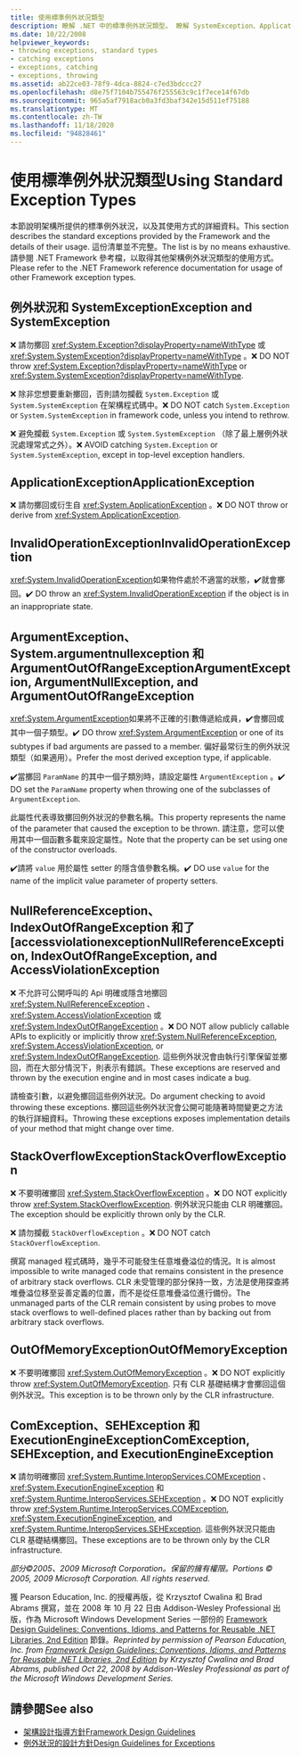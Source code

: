 ```yaml
---
title: 使用標準例外狀況類型
description: 瞭解 .NET 中的標準例外狀況類型。 瞭解 SystemException、ApplicationException、ArgumentException、ComException 等等。
ms.date: 10/22/2008
helpviewer_keywords:
- throwing exceptions, standard types
- catching exceptions
- exceptions, catching
- exceptions, throwing
ms.assetid: ab22ce03-78f9-4dca-8824-c7ed3bdccc27
ms.openlocfilehash: d8e75f7104b755476f255563c9c1f7ece14f67db
ms.sourcegitcommit: 965a5af7918acb0a3fd3baf342e15d511ef75188
ms.translationtype: MT
ms.contentlocale: zh-TW
ms.lasthandoff: 11/18/2020
ms.locfileid: "94828461"
---
```

# <a name="using-standard-exception-types"></a><span data-ttu-id="12ba1-104">使用標準例外狀況類型</span><span class="sxs-lookup"><span data-stu-id="12ba1-104">Using Standard Exception Types</span></span>
<span data-ttu-id="12ba1-105">本節說明架構所提供的標準例外狀況，以及其使用方式的詳細資料。</span><span class="sxs-lookup"><span data-stu-id="12ba1-105">This section describes the standard exceptions provided by the Framework and the details of their usage.</span></span> <span data-ttu-id="12ba1-106">這份清單並不完整。</span><span class="sxs-lookup"><span data-stu-id="12ba1-106">The list is by no means exhaustive.</span></span> <span data-ttu-id="12ba1-107">請參閱 .NET Framework 參考檔，以取得其他架構例外狀況類型的使用方式。</span><span class="sxs-lookup"><span data-stu-id="12ba1-107">Please refer to the .NET Framework reference documentation for usage of other Framework exception types.</span></span>

## <a name="exception-and-systemexception"></a><span data-ttu-id="12ba1-108">例外狀況和 SystemException</span><span class="sxs-lookup"><span data-stu-id="12ba1-108">Exception and SystemException</span></span>
 <span data-ttu-id="12ba1-109">❌ 請勿擲回 <xref:System.Exception?displayProperty=nameWithType> 或 <xref:System.SystemException?displayProperty=nameWithType> 。</span><span class="sxs-lookup"><span data-stu-id="12ba1-109">❌ DO NOT throw <xref:System.Exception?displayProperty=nameWithType> or <xref:System.SystemException?displayProperty=nameWithType>.</span></span>

 <span data-ttu-id="12ba1-110">❌ 除非您想要重新擲回，否則請勿攔截 `System.Exception` 或 `System.SystemException` 在架構程式碼中。</span><span class="sxs-lookup"><span data-stu-id="12ba1-110">❌ DO NOT catch `System.Exception` or `System.SystemException` in framework code, unless you intend to rethrow.</span></span>

 <span data-ttu-id="12ba1-111">❌ 避免攔截 `System.Exception` 或 `System.SystemException` （除了最上層例外狀況處理常式之外）。</span><span class="sxs-lookup"><span data-stu-id="12ba1-111">❌ AVOID catching `System.Exception` or `System.SystemException`, except in top-level exception handlers.</span></span>

## <a name="applicationexception"></a><span data-ttu-id="12ba1-112">ApplicationException</span><span class="sxs-lookup"><span data-stu-id="12ba1-112">ApplicationException</span></span>
 <span data-ttu-id="12ba1-113">❌ 請勿擲回或衍生自 <xref:System.ApplicationException> 。</span><span class="sxs-lookup"><span data-stu-id="12ba1-113">❌ DO NOT throw or derive from <xref:System.ApplicationException>.</span></span>

## <a name="invalidoperationexception"></a><span data-ttu-id="12ba1-114">InvalidOperationException</span><span class="sxs-lookup"><span data-stu-id="12ba1-114">InvalidOperationException</span></span>
 <span data-ttu-id="12ba1-115"><xref:System.InvalidOperationException>如果物件處於不適當的狀態，✔️就會擲回。</span><span class="sxs-lookup"><span data-stu-id="12ba1-115">✔️ DO throw an <xref:System.InvalidOperationException> if the object is in an inappropriate state.</span></span>

## <a name="argumentexception-argumentnullexception-and-argumentoutofrangeexception"></a><span data-ttu-id="12ba1-116">ArgumentException、System.argumentnullexception 和 ArgumentOutOfRangeException</span><span class="sxs-lookup"><span data-stu-id="12ba1-116">ArgumentException, ArgumentNullException, and ArgumentOutOfRangeException</span></span>
 <span data-ttu-id="12ba1-117"><xref:System.ArgumentException>如果將不正確的引數傳遞給成員，✔️會擲回或其中一個子類型。</span><span class="sxs-lookup"><span data-stu-id="12ba1-117">✔️ DO throw <xref:System.ArgumentException> or one of its subtypes if bad arguments are passed to a member.</span></span> <span data-ttu-id="12ba1-118">偏好最常衍生的例外狀況類型（如果適用）。</span><span class="sxs-lookup"><span data-stu-id="12ba1-118">Prefer the most derived exception type, if applicable.</span></span>

 <span data-ttu-id="12ba1-119">✔️當擲回 `ParamName` 的其中一個子類別時，請設定屬性 `ArgumentException` 。</span><span class="sxs-lookup"><span data-stu-id="12ba1-119">✔️ DO set the `ParamName` property when throwing one of the subclasses of `ArgumentException`.</span></span>

 <span data-ttu-id="12ba1-120">此屬性代表導致擲回例外狀況的參數名稱。</span><span class="sxs-lookup"><span data-stu-id="12ba1-120">This property represents the name of the parameter that caused the exception to be thrown.</span></span> <span data-ttu-id="12ba1-121">請注意，您可以使用其中一個函數多載來設定屬性。</span><span class="sxs-lookup"><span data-stu-id="12ba1-121">Note that the property can be set using one of the constructor overloads.</span></span>

 <span data-ttu-id="12ba1-122">✔️請將 `value` 用於屬性 setter 的隱含值參數名稱。</span><span class="sxs-lookup"><span data-stu-id="12ba1-122">✔️ DO use `value` for the name of the implicit value parameter of property setters.</span></span>

## <a name="nullreferenceexception-indexoutofrangeexception-and-accessviolationexception"></a><span data-ttu-id="12ba1-123">NullReferenceException、IndexOutOfRangeException 和了 [accessviolationexception</span><span class="sxs-lookup"><span data-stu-id="12ba1-123">NullReferenceException, IndexOutOfRangeException, and AccessViolationException</span></span>
 <span data-ttu-id="12ba1-124">❌ 不允許可公開呼叫的 Api 明確或隱含地擲回 <xref:System.NullReferenceException> 、 <xref:System.AccessViolationException> 或 <xref:System.IndexOutOfRangeException> 。</span><span class="sxs-lookup"><span data-stu-id="12ba1-124">❌ DO NOT allow publicly callable APIs to explicitly or implicitly throw <xref:System.NullReferenceException>, <xref:System.AccessViolationException>, or <xref:System.IndexOutOfRangeException>.</span></span> <span data-ttu-id="12ba1-125">這些例外狀況會由執行引擎保留並擲回，而在大部分情況下，則表示有錯誤。</span><span class="sxs-lookup"><span data-stu-id="12ba1-125">These exceptions are reserved and thrown by the execution engine and in most cases indicate a bug.</span></span>

 <span data-ttu-id="12ba1-126">請檢查引數，以避免擲回這些例外狀況。</span><span class="sxs-lookup"><span data-stu-id="12ba1-126">Do argument checking to avoid throwing these exceptions.</span></span> <span data-ttu-id="12ba1-127">擲回這些例外狀況會公開可能隨著時間變更之方法的執行詳細資料。</span><span class="sxs-lookup"><span data-stu-id="12ba1-127">Throwing these exceptions exposes implementation details of your method that might change over time.</span></span>

## <a name="stackoverflowexception"></a><span data-ttu-id="12ba1-128">StackOverflowException</span><span class="sxs-lookup"><span data-stu-id="12ba1-128">StackOverflowException</span></span>
 <span data-ttu-id="12ba1-129">❌ 不要明確擲回 <xref:System.StackOverflowException> 。</span><span class="sxs-lookup"><span data-stu-id="12ba1-129">❌ DO NOT explicitly throw <xref:System.StackOverflowException>.</span></span> <span data-ttu-id="12ba1-130">例外狀況只能由 CLR 明確擲回。</span><span class="sxs-lookup"><span data-stu-id="12ba1-130">The exception should be explicitly thrown only by the CLR.</span></span>

 <span data-ttu-id="12ba1-131">❌ 請勿攔截 `StackOverflowException` 。</span><span class="sxs-lookup"><span data-stu-id="12ba1-131">❌ DO NOT catch `StackOverflowException`.</span></span>

 <span data-ttu-id="12ba1-132">撰寫 managed 程式碼時，幾乎不可能發生任意堆疊溢位的情況。</span><span class="sxs-lookup"><span data-stu-id="12ba1-132">It is almost impossible to write managed code that remains consistent in the presence of arbitrary stack overflows.</span></span> <span data-ttu-id="12ba1-133">CLR 未受管理的部分保持一致，方法是使用探查將堆疊溢位移至妥善定義的位置，而不是從任意堆疊溢位進行備份。</span><span class="sxs-lookup"><span data-stu-id="12ba1-133">The unmanaged parts of the CLR remain consistent by using probes to move stack overflows to well-defined places rather than by backing out from arbitrary stack overflows.</span></span>

## <a name="outofmemoryexception"></a><span data-ttu-id="12ba1-134">OutOfMemoryException</span><span class="sxs-lookup"><span data-stu-id="12ba1-134">OutOfMemoryException</span></span>
 <span data-ttu-id="12ba1-135">❌ 不要明確擲回 <xref:System.OutOfMemoryException> 。</span><span class="sxs-lookup"><span data-stu-id="12ba1-135">❌ DO NOT explicitly throw <xref:System.OutOfMemoryException>.</span></span> <span data-ttu-id="12ba1-136">只有 CLR 基礎結構才會擲回這個例外狀況。</span><span class="sxs-lookup"><span data-stu-id="12ba1-136">This exception is to be thrown only by the CLR infrastructure.</span></span>

## <a name="comexception-sehexception-and-executionengineexception"></a><span data-ttu-id="12ba1-137">ComException、SEHException 和 ExecutionEngineException</span><span class="sxs-lookup"><span data-stu-id="12ba1-137">ComException, SEHException, and ExecutionEngineException</span></span>
 <span data-ttu-id="12ba1-138">❌ 請勿明確擲回 <xref:System.Runtime.InteropServices.COMException> 、  <xref:System.ExecutionEngineException> 和 <xref:System.Runtime.InteropServices.SEHException> 。</span><span class="sxs-lookup"><span data-stu-id="12ba1-138">❌ DO NOT explicitly throw <xref:System.Runtime.InteropServices.COMException>,  <xref:System.ExecutionEngineException>, and <xref:System.Runtime.InteropServices.SEHException>.</span></span> <span data-ttu-id="12ba1-139">這些例外狀況只能由 CLR 基礎結構擲回。</span><span class="sxs-lookup"><span data-stu-id="12ba1-139">These exceptions are to be thrown only by the CLR infrastructure.</span></span>

 <span data-ttu-id="12ba1-140">*部分©2005、2009 Microsoft Corporation。保留的擁有權限。*</span><span class="sxs-lookup"><span data-stu-id="12ba1-140">*Portions © 2005, 2009 Microsoft Corporation. All rights reserved.*</span></span>

 <span data-ttu-id="12ba1-141">獲 Pearson Education, Inc. 的授權再版，從 Krzysztof Cwalina 和 Brad Abrams 撰寫，並在 2008 年 10 月 22 日由 Addison-Wesley Professional 出版，作為 Microsoft Windows Development Series 一部份的 [Framework Design Guidelines: Conventions, Idioms, and Patterns for Reusable .NET Libraries, 2nd Edition](https://www.informit.com/store/framework-design-guidelines-conventions-idioms-and-9780321545619) 節錄。</span><span class="sxs-lookup"><span data-stu-id="12ba1-141">*Reprinted by permission of Pearson Education, Inc. from [Framework Design Guidelines: Conventions, Idioms, and Patterns for Reusable .NET Libraries, 2nd Edition](https://www.informit.com/store/framework-design-guidelines-conventions-idioms-and-9780321545619) by Krzysztof Cwalina and Brad Abrams, published Oct 22, 2008 by Addison-Wesley Professional as part of the Microsoft Windows Development Series.*</span></span>

## <a name="see-also"></a><span data-ttu-id="12ba1-142">請參閱</span><span class="sxs-lookup"><span data-stu-id="12ba1-142">See also</span></span>

- [<span data-ttu-id="12ba1-143">架構設計指導方針</span><span class="sxs-lookup"><span data-stu-id="12ba1-143">Framework Design Guidelines</span></span>](index.md)
- [<span data-ttu-id="12ba1-144">例外狀況的設計方針</span><span class="sxs-lookup"><span data-stu-id="12ba1-144">Design Guidelines for Exceptions</span></span>](exceptions.md)
